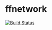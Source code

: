 # ffnetwork 

[![Build Status](https://travis-ci.org/zerdzhong/ffnetwork.svg?branch=master)](https://travis-ci.org/zerdzhong/ffnetwork)
